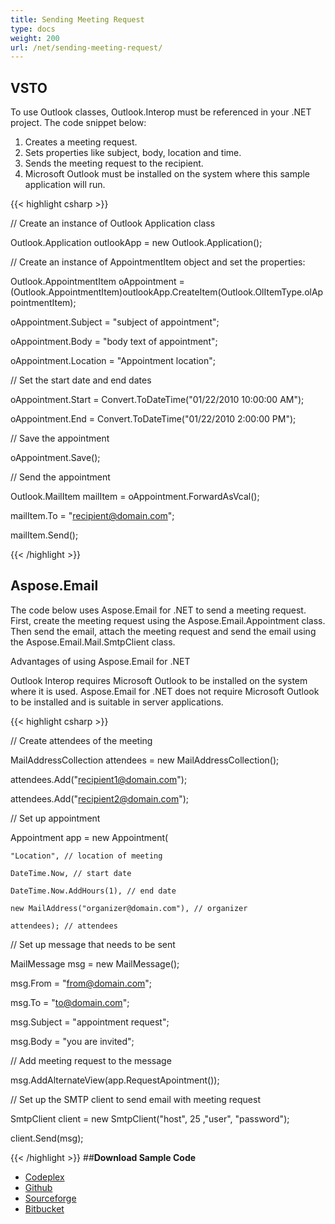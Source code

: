 ```yaml
---
title: Sending Meeting Request
type: docs
weight: 200
url: /net/sending-meeting-request/
---
```



## **VSTO**
To use Outlook classes, Outlook.Interop must be referenced in your .NET project. The code snippet below:

1. Creates a meeting request.
1. Sets properties like subject, body, location and time.
1. Sends the meeting request to the recipient.
1. Microsoft Outlook must be installed on the system where this sample application will run.

{{< highlight csharp >}}

 // Create an instance of Outlook Application class

Outlook.Application outlookApp = new Outlook.Application();

// Create an instance of AppointmentItem object and set the properties:

Outlook.AppointmentItem oAppointment = (Outlook.AppointmentItem)outlookApp.CreateItem(Outlook.OlItemType.olAppointmentItem);

oAppointment.Subject = "subject of appointment";

oAppointment.Body = "body text of appointment";

oAppointment.Location = "Appointment location";

// Set the start date and end dates

oAppointment.Start = Convert.ToDateTime("01/22/2010 10:00:00 AM");

oAppointment.End = Convert.ToDateTime("01/22/2010 2:00:00 PM");

// Save the appointment

oAppointment.Save();

// Send the appointment

Outlook.MailItem mailItem = oAppointment.ForwardAsVcal();

mailItem.To = "recipient@domain.com";

mailItem.Send();

{{< /highlight >}}
## **Aspose.Email**
The code below uses Aspose.Email for .NET to send a meeting request. First, create the meeting request using the Aspose.Email.Appointment class. Then send the email, attach the meeting request and send the email using the Aspose.Email.Mail.SmtpClient class.

Advantages of using Aspose.Email for .NET

Outlook Interop requires Microsoft Outlook to be installed on the system where it is used. Aspose.Email for .NET does not require Microsoft Outlook to be installed and is suitable in server applications.

{{< highlight csharp >}}

  // Create attendees of the meeting

MailAddressCollection attendees = new MailAddressCollection();

attendees.Add("recipient1@domain.com");

attendees.Add("recipient2@domain.com");

// Set up appointment

Appointment app = new Appointment(

    "Location", // location of meeting

    DateTime.Now, // start date

    DateTime.Now.AddHours(1), // end date

    new MailAddress("organizer@domain.com"), // organizer

    attendees); // attendees

// Set up message that needs to be sent

MailMessage msg = new MailMessage();

msg.From = "from@domain.com";

msg.To = "to@domain.com";

msg.Subject = "appointment request";

msg.Body = "you are invited";

// Add meeting request to the message

msg.AddAlternateView(app.RequestApointment());

// Set up the SMTP client to send email with meeting request

SmtpClient client = new SmtpClient("host", 25 ,"user", "password");

client.Send(msg);

{{< /highlight >}}
##**Download Sample Code**
- [Codeplex](https://asposevsto.codeplex.com/downloads/get/772944)
- [Github](https://github.com/aspose-email/Aspose.Email-for-.NET/releases/download/AsposeEmailVsVSTOv1.1/Sending.Meeting.Request.Aspose.Email.zip)
- [Sourceforge](https://sourceforge.net/projects/asposevsto/files/Aspose.Email%20Vs%20VSTO%20Outlook/Sending%20Meeting%20Request%20\(Aspose.Email\).zip/download)
- [Bitbucket](https://bitbucket.org/asposemarketplace/aspose-for-vsto/downloads/Sending%20Meeting%20Request%20\(Aspose.Email\).zip)
